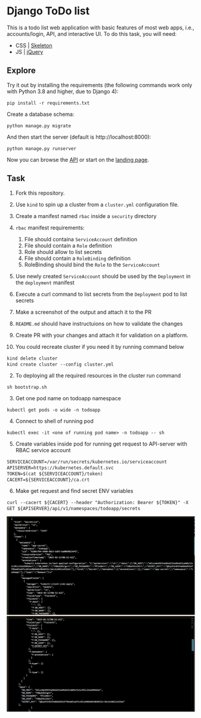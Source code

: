 # Django ToDo list

This is a todo list web application with basic features of most web apps, i.e., accounts/login, API, and interactive UI. To do this task, you will need:

- CSS | [Skeleton](http://getskeleton.com/)
- JS | [jQuery](https://jquery.com/)

## Explore

Try it out by installing the requirements (the following commands work only with Python 3.8 and higher, due to Django 4):

```
pip install -r requirements.txt
```

Create a database schema:

```
python manage.py migrate
```

And then start the server (default is http://localhost:8000):

```
python manage.py runserver
```

Now you can browse the [API](http://localhost:8000/api/) or start on the [landing page](http://localhost:8000/).

## Task

1. Fork this repository.
1. Use `kind` to spin up a cluster from a `cluster.yml` configuration file.
1. Create a manifest named `rbac` inside a `security` directory
1. `rbac` manifest requirements:
   1. File should containa `ServiceAccount` definition
   1. File should contain a `Role` definition
   1. Role should allow to list secrets
   1. File should contain a `RoleBinding` definition
   1. RoleBinding should bind the `Role` to the `ServiceAccount`
1. Use newly created `ServiceAccount` should be used by the `Deployment` in the `deployment` manifest
1. Execute a curl command to list secrets from the `Deployment` pod to list secrets
1. Make a screenshot of the output and attach it to the PR
1. `README.md` should have instructuions on how to validate the changes
1. Create PR with your changes and attach it for validation on a platform.

1. You could recreate cluster if you need it by running command below

```
kind delete cluster
kind create cluster --config cluster.yml
```

2. To deploying all the required resources in the cluster run command

```
sh bootstrap.sh
```

3. Get one pod name on todoapp namespace

```
kubectl get pods -o wide -n todoapp
```

4. Connect to shell of running pod

```
kubectl exec -it <one of running pod name> -n todoapp -- sh
```

5. Create variables inside pod for running get request to API-server with RBAC service account

```
SERVICEACCOUNT=/var/run/secrets/kubernetes.io/serviceaccount
APISERVER=https://kubernetes.default.svc
TOKEN=$(cat ${SERVICEACCOUNT}/token)
CACERT=${SERVICEACCOUNT}/ca.crt
```

6. Make get request and find secret ENV variables

```
curl --cacert ${CACERT} --header "Authorization: Bearer ${TOKEN}" -X GET ${APISERVER}/api/v1/namespaces/todoapp/secrets
```

![Screenshot](screenshots/image.png)
![Screenshot](screenshots/image1.jpg)